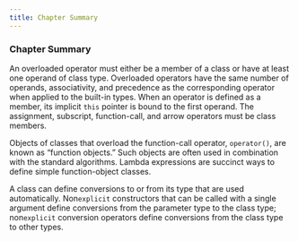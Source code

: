 ```yaml
---
title: Chapter Summary
---
```


<h3 id="filepos3773544"><a id="filepos3773577"></a>Chapter Summary</h3>
<p>An overloaded operator must either be a member of a class or have at least one operand of class type. Overloaded operators have the same number of operands, associativity, and precedence as the corresponding operator when applied to the built-in types. When an operator is defined as a member, its implicit <code>this</code> pointer is bound to the first operand. The assignment, subscript, function-call, and arrow operators must be class members.</p>
<p>Objects of classes that overload the function-call operator, <code>operator()</code>, are known as “function objects.” Such objects are often used in combination with the standard algorithms. Lambda expressions are succinct ways to define simple function-object classes.</p>
<p>A class can define conversions to or from its type that are used automatically. Non<code>explicit</code> constructors that can be called with a single argument define conversions from the parameter type to the class type; non<code>explicit</code> conversion operators define conversions from the class type to other types.</p>
